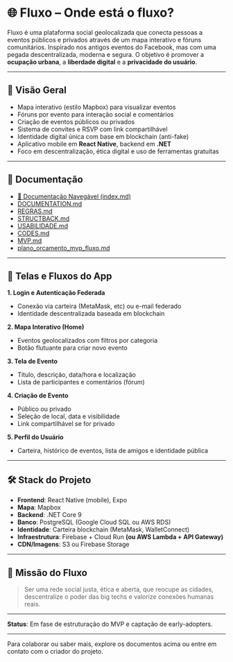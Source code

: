 
# 🌐 Fluxo – Onde está o fluxo?

Fluxo é uma plataforma social geolocalizada que conecta pessoas a eventos públicos e privados através de um mapa interativo e fóruns comunitários. Inspirado nos antigos eventos do Facebook, mas com uma pegada descentralizada, moderna e segura. O objetivo é promover a **ocupação urbana**, a **liberdade digital** e a **privacidade do usuário**.

---

## 📌 Visão Geral

- Mapa interativo (estilo Mapbox) para visualizar eventos
- Fóruns por evento para interação social e comentários
- Criação de eventos públicos ou privados
- Sistema de convites e RSVP com link compartilhável
- Identidade digital única com base em blockchain (anti-fake)
- Aplicativo mobile em **React Native**, backend em **.NET**
- Foco em descentralização, ética digital e uso de ferramentas gratuitas

---

## 📄 Documentação

- [📘 Documentação Navegável (index.md)](./index.md)
- [DOCUMENTATION.md](./DOCUMENTATION.md)
- [REGRAS.md](./REGRAS.md)
- [STRUCTBACK.md](./INFRA.md)
- [USABILIDADE.md](./USABILIDADE.md)
- [CODES.md](./CODES.md)
- [MVP.md](./MVP.md)
- [plano_orcamento_mvp_fluxo.md](./CUSTOS.md)

---

## 🧭 Telas e Fluxos do App

**1. Login e Autenticação Federada**
- Conexão via carteira (MetaMask, etc) ou e-mail federado
- Identidade descentralizada baseada em blockchain

**2. Mapa Interativo (Home)**
- Eventos geolocalizados com filtros por categoria
- Botão flutuante para criar novo evento

**3. Tela de Evento**
- Título, descrição, data/hora e localização
- Lista de participantes e comentários (fórum)

**4. Criação de Evento**
- Público ou privado
- Seleção de local, data e visibilidade
- Link compartilhável se for privado

**5. Perfil do Usuário**
- Carteira, histórico de eventos, lista de amigos e identidade pública

---

## 🛠️ Stack do Projeto

- **Frontend**: React Native (mobile), Expo
- **Mapa**: Mapbox
- **Backend**: .NET Core 9
- **Banco**: PostgreSQL (Google Cloud SQL ou AWS RDS)
- **Identidade**: Carteira blockchain (MetaMask, WalletConnect)
- **Infraestrutura**: Firebase + Cloud Run **(ou AWS Lambda + API Gateway)**
- **CDN/Imagens**: S3 ou Firebase Storage

---

## 📣 Missão do Fluxo

> Ser uma rede social justa, ética e aberta, que reocupe as cidades, descentralize o poder das big techs e valorize conexões humanas reais.

---

**Status**: Em fase de estruturação do MVP e captação de early-adopters.

---

Para colaborar ou saber mais, explore os documentos acima ou entre em contato com o criador do projeto.
